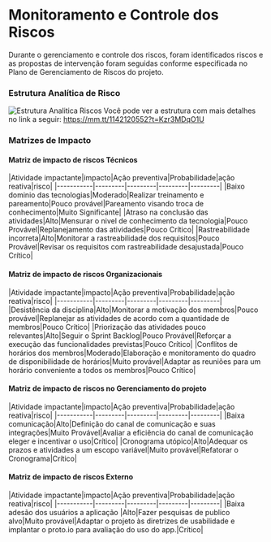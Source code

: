 # Monitoramento e Controle dos Riscos

Durante o gerenciamento e controle dos riscos, foram identificados riscos e as propostas de intervenção foram seguidas conforme especificada no Plano de Gerenciamento de Riscos do projeto.  


### Estrutura Analítica de Risco
![Estrutura Analitica Riscos](dinamica02/estruturaAnaliticaRiscos.png)
Você pode ver a estrutura com mais detalhes no link a seguir: https://mm.tt/1142120552?t=Kzr3MDqO1U

### Matrizes de Impacto

#### Matriz de impacto de riscos Técnicos


|Atividade impactante|impacto|Ação preventiva|Probabilidade|ação reativa|risco|
|-----------|---------|---------|---------|---------|
|Baixo dominio das tecnologias|Moderado|Realizar treinamento e pareamento|Pouco provável|Pareamento visando troca de conhecimento|Muito Significante|
|Atraso na conclusão das atividades|Alto|Mensurar o nivel de conhecimento da tecnologia|Pouco Provável|Replanejamento das atividades|Pouco Crítico|
|Rastreabilidade incorreta|Alto|Monitorar a rastreabilidade dos requisitos|Pouco Provável|Revisar os requisitos com rastreabilidade desajustada|Pouco Crítico|

#### Matriz de impacto de riscos Organizacionais

|Atividade impactante|impacto|Ação preventiva|Probabilidade|ação reativa|risco|
|-----------|---------|---------|---------|---------|
|Desistência da disciplina|Alto|Monitorar a motivação dos membros|Pouco provável|Replanejar as atividades de acordo com a quantidade de membros|Pouco Crítico|
|Priorização das atividades pouco relevantes|Alto|Seguir o Sprint Backlog|Pouco Provável|Reforçar a execução das funcionalidades previstas|Pouco Crítico|
|Conflitos de horários dos membros|Moderado|Elaboração e monitoramento do quadro de disponibilidade de horários|Muito provável|Adaptar as reuniões para um horário conveniente a todos os membros|Pouco Crítico|

#### Matriz de impacto de riscos no Gerenciamento do projeto

|Atividade impactante|impacto|Ação preventiva|Probabilidade|ação reativa|risco|
|-----------|---------|---------|---------|---------|
|Baixa comunicação|Alto|Definição do canal de comunicação e suas integrações|Muito Provável|Avaliar a eficiência do canal de comunicação eleger e incentivar o uso|Crítico|
|Cronograma utópico|Alto|Adequar os prazos e atividades a um escopo variável|Muito provável|Refatorar o Cronograma|Crítico|

#### Matriz de impacto de riscos Externo
|Atividade impactante|impacto|Ação preventiva|Probabilidade|ação reativa|risco|
|-----------|---------|---------|---------|---------|
|Baixa adesão dos usuários a aplicação |Alto|Fazer pesquisas de publico alvo|Muito provável|Adaptar o projeto às diretrizes de usabilidade e implantar o proto.io para avaliação do uso do app.|Crítico|
